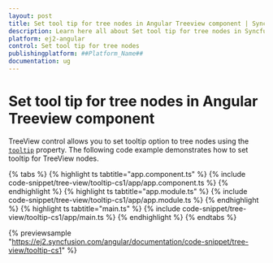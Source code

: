 ```yaml
---
layout: post
title: Set tool tip for tree nodes in Angular Treeview component | Syncfusion
description: Learn here all about Set tool tip for tree nodes in Syncfusion ##Platform_Name## Treeview component of Syncfusion Essential JS 2 and more.
platform: ej2-angular
control: Set tool tip for tree nodes 
publishingplatform: ##Platform_Name##
documentation: ug
---
```


# Set tool tip for tree nodes in Angular Treeview component

TreeView control allows you to set tooltip option to tree nodes using the [`tooltip`](https://ej2.syncfusion.com/angular/documentation/api/treeview/fieldsSettingsModel/#tooltip) property. The following code example demonstrates how to set tooltip for TreeView nodes.

{% tabs %}
{% highlight ts tabtitle="app.component.ts" %}
{% include code-snippet/tree-view/tooltip-cs1/app/app.component.ts %}
{% endhighlight %}
{% highlight ts tabtitle="app.module.ts" %}
{% include code-snippet/tree-view/tooltip-cs1/app/app.module.ts %}
{% endhighlight %}
{% highlight ts tabtitle="main.ts" %}
{% include code-snippet/tree-view/tooltip-cs1/app/main.ts %}
{% endhighlight %}
{% endtabs %}
  
{% previewsample "https://ej2.syncfusion.com/angular/documentation/code-snippet/tree-view/tooltip-cs1" %}